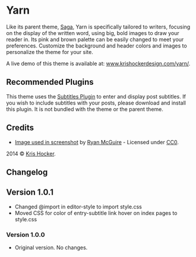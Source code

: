 # Yarn

Like its parent theme, <a href="http://www.themehybrid.com/saga/">Saga</a>, Yarn is specifically tailored to writers, focusing on the display of the written word, using big, bold images to draw your reader in. Its pink and brown palette can be easily changed to meet your preferences. Customize the background and header colors and images to personalize the theme for your site.

A live demo of this theme is available at: <a href="http://www.krishockerdesign.com/yarn/">www.krishockerdesign.com/yarn/</a>.

## Recommended Plugins

This theme uses the [Subtitles Plugin](http://wordpress.org/plugins/subtitles) to enter and display post subtitles. If you wish to include subtitles with your posts, please download and install this plugin. It is not bundled with the theme or the parent theme.

## Credits

* [Image used in screenshot](http://www.gratisography.com/pictures/119H.jpg) by [Ryan McGuire](http://www.gratisography.com) - Licensed under [CC0](http://creativecommons.org/choose/zero).

2014 &copy; [Kris Hocker](http://www.krishockerdesign.com).

## Changelog

## Version 1.0.1

* Changed @import in editor-style to import style.css
* Moved CSS for color of entry-subtitle link hover on index pages to style.css

### Version 1.0.0

* Original version. No changes.
